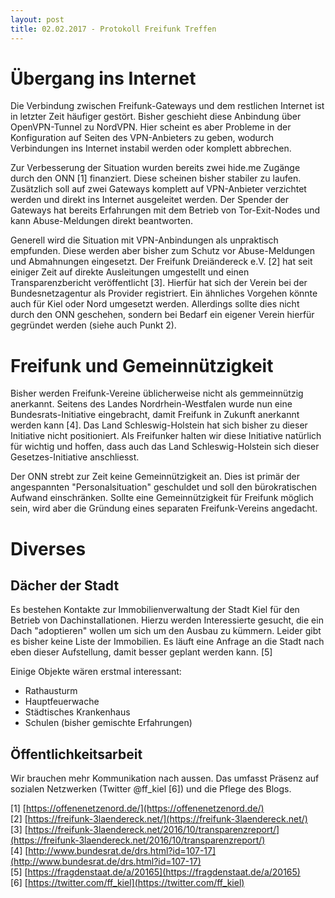 ```yaml
---
layout: post
title: 02.02.2017 - Protokoll Freifunk Treffen
---
```

# Übergang ins Internet
Die Verbindung zwischen Freifunk-Gateways und dem restlichen Internet ist in letzter Zeit häufiger gestört. Bisher geschieht diese Anbindung über OpenVPN-Tunnel zu NordVPN. Hier scheint es aber Probleme in der Konfiguration auf Seiten des VPN-Anbieters zu geben, wodurch Verbindungen ins Internet instabil werden oder komplett abbrechen.

Zur Verbesserung der Situation wurden bereits zwei hide.me Zugänge durch den ONN [1] finanziert. Diese scheinen bisher stabiler zu laufen. Zusätzlich soll auf zwei Gateways komplett auf VPN-Anbieter verzichtet werden und direkt ins Internet ausgeleitet werden. Der Spender der Gateways hat bereits Erfahrungen mit dem Betrieb von Tor-Exit-Nodes und kann Abuse-Meldungen direkt beantworten.

Generell wird die Situation mit VPN-Anbindungen als unpraktisch empfunden. Diese werden aber bisher zum Schutz vor Abuse-Meldungen und Abmahnungen eingesetzt. Der Freifunk Dreiändereck e.V. [2] hat seit einiger Zeit auf direkte Ausleitungen umgestellt und einen Transparenzbericht veröffentlicht [3]. Hierfür hat sich der Verein bei der Bundesnetzagentur als Provider registriert. Ein ähnliches Vorgehen könnte auch für Kiel oder Nord umgesetzt werden. Allerdings sollte dies nicht durch den ONN geschehen, sondern bei Bedarf ein eigener Verein hierfür gegründet werden (siehe auch Punkt 2).

# Freifunk und Gemeinnützigkeit

Bisher werden Freifunk-Vereine üblicherweise nicht als gemmeinnützig anerkannt. Seitens des Landes Nordrhein-Westfalen wurde nun eine Bundesrats-Initiative eingebracht, damit Freifunk in Zukunft anerkannt werden kann [4]. Das Land Schleswig-Holstein hat sich bisher zu dieser Initiative nicht positioniert. Als Freifunker halten wir diese Initiative natürlich für wichtig und hoffen, dass auch das Land Schleswig-Holstein sich dieser Gesetzes-Initiative anschliesst.

Der ONN strebt zur Zeit keine Gemeinnützigkeit an. Dies ist primär der angespannten "Personalsituation" geschuldet und soll den bürokratischen Aufwand einschränken. Sollte eine Gemeinnützigkeit für Freifunk möglich sein, wird aber die Gründung eines separaten Freifunk-Vereins angedacht.

# Diverses

## Dächer der Stadt

Es bestehen Kontakte zur Immobilienverwaltung der Stadt Kiel für den Betrieb von Dachinstallationen. Hierzu werden Interessierte gesucht, die ein Dach "adoptieren" wollen um sich um den Ausbau zu kümmern. Leider gibt es bisher keine Liste der Immobilien. Es läuft eine Anfrage an die Stadt nach eben dieser Aufstellung, damit besser geplant werden kann. [5]

Einige Objekte wären erstmal interessant:

* Rathausturm
* Hauptfeuerwache
* Städtisches Krankenhaus
* Schulen (bisher gemischte Erfahrungen)

## Öffentlichkeitsarbeit

Wir brauchen mehr Kommunikation nach aussen. Das umfasst Präsenz auf sozialen Netzwerken (Twitter @ff_kiel [6]) und die Pflege des Blogs.


[1] [https://offenenetzenord.de/](https://offenenetzenord.de/)  
[2] [https://freifunk-3laendereck.net/](https://freifunk-3laendereck.net/)  
[3] [https://freifunk-3laendereck.net/2016/10/transparenzreport/](https://freifunk-3laendereck.net/2016/10/transparenzreport/)  
[4] [http://www.bundesrat.de/drs.html?id=107-17](http://www.bundesrat.de/drs.html?id=107-17)  
[5] [https://fragdenstaat.de/a/20165](https://fragdenstaat.de/a/20165)  
[6] [https://twitter.com/ff_kiel](https://twitter.com/ff_kiel)  
